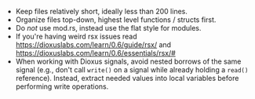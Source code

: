 - Keep files relatively short, ideally less than 200 lines.
- Organize files top-down, highest level functions / structs first.
- Do *not* use mod.rs, instead use the flat style for modules.
- If you're having weird rsx issues read https://dioxuslabs.com/learn/0.6/guide/rsx/ and https://dioxuslabs.com/learn/0.6/essentials/rsx/#
- When working with Dioxus signals, avoid nested borrows of the same signal (e.g., don't call `write()` on a signal 
  while already holding a `read()` reference). Instead, extract needed values into local variables before performing
  write operations.            